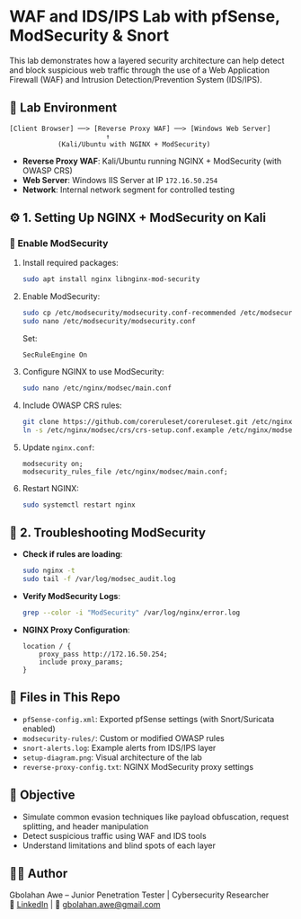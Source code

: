 # WAF and IDS/IPS Lab with pfSense, ModSecurity & Snort

This lab demonstrates how a layered security architecture can help detect and block suspicious web traffic through the use of a Web Application Firewall (WAF) and Intrusion Detection/Prevention System (IDS/IPS).

## 🔧 Lab Environment

```
[Client Browser] ──> [Reverse Proxy WAF] ──> [Windows Web Server]
                        ↑
            (Kali/Ubuntu with NGINX + ModSecurity)
```

- **Reverse Proxy WAF**: Kali/Ubuntu running NGINX + ModSecurity (with OWASP CRS)
- **Web Server**: Windows IIS Server at IP `172.16.50.254`
- **Network**: Internal network segment for controlled testing

## ⚙️ 1. Setting Up NGINX + ModSecurity on Kali

### 🧪 Enable ModSecurity

1. Install required packages:
   ```bash
   sudo apt install nginx libnginx-mod-security
   ```

2. Enable ModSecurity:
   ```bash
   sudo cp /etc/modsecurity/modsecurity.conf-recommended /etc/modsecurity/modsecurity.conf
   sudo nano /etc/modsecurity/modsecurity.conf
   ```
   Set:
   ```
   SecRuleEngine On
   ```

3. Configure NGINX to use ModSecurity:
   ```bash
   sudo nano /etc/nginx/modsec/main.conf
   ```

4. Include OWASP CRS rules:
   ```bash
   git clone https://github.com/coreruleset/coreruleset.git /etc/nginx/modsec/crs
   ln -s /etc/nginx/modsec/crs/crs-setup.conf.example /etc/nginx/modsec/crs/crs-setup.conf
   ```

5. Update `nginx.conf`:
   ```nginx
   modsecurity on;
   modsecurity_rules_file /etc/nginx/modsec/main.conf;
   ```

6. Restart NGINX:
   ```bash
   sudo systemctl restart nginx
   ```

## 🧰 2. Troubleshooting ModSecurity

- **Check if rules are loading**:
  ```bash
  sudo nginx -t
  sudo tail -f /var/log/modsec_audit.log
  ```

- **Verify ModSecurity Logs**:
  ```bash
  grep --color -i "ModSecurity" /var/log/nginx/error.log
  ```

- **NGINX Proxy Configuration**:
  ```nginx
  location / {
      proxy_pass http://172.16.50.254;
      include proxy_params;
  }
  ```

## 📎 Files in This Repo

- `pfSense-config.xml`: Exported pfSense settings (with Snort/Suricata enabled)
- `modsecurity-rules/`: Custom or modified OWASP rules
- `snort-alerts.log`: Example alerts from IDS/IPS layer
- `setup-diagram.png`: Visual architecture of the lab
- `reverse-proxy-config.txt`: NGINX ModSecurity proxy settings

## 📌 Objective

- Simulate common evasion techniques like payload obfuscation, request splitting, and header manipulation
- Detect suspicious traffic using WAF and IDS tools
- Understand limitations and blind spots of each layer

## 👨‍💻 Author

Gbolahan Awe – Junior Penetration Tester | Cybersecurity Researcher  
🔗 [LinkedIn](https://www.linkedin.com/in/gbolahan-awe) | 📧 gbolahan.awe@gmail.com
